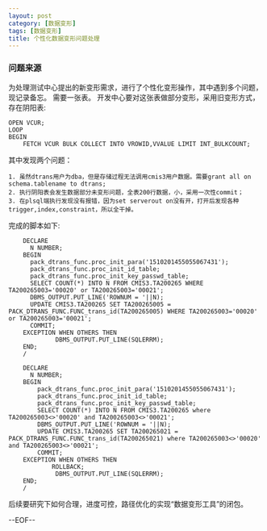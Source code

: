 ```yaml
--- 
layout: post
category: [数据变形]
tags: [数据变形]
title: 个性化数据变形问题处理 
--- 
```

### 问题来源 ###
为处理测试中心提出的新变形需求，进行了个性化变形操作，其中遇到多个问题，现记录备忘。 
需要一张表。 
开发中心要对这张表做部分变形，采用旧变形方式，存在阴阳表: 

    OPEN VCUR; 
    LOOP 
    BEGIN 
        FETCH VCUR BULK COLLECT INTO VROWID,VVALUE LIMIT INT_BULKCOUNT; 

其中发现两个问题：

    1. 虽然dtrans用户为dba，但是存储过程无法调用cmis3用户数据。需要grant all on schema.tablename to dtrans; 
    2. 执行阴阳表会发生数据部分未变形问题，全表200行数据，小，采用一次性commit； 
    3. 在plsql端执行发现没有报错，因为set serverout on没有开，打开后发现各种trigger,index,constraint，所以全干掉。 

完成的脚本如下: 

        DECLARE 
          N NUMBER; 
        BEGIN
          pack_dtrans_func.proc_init_para('1510201455055067431'); 
          pack_dtrans_func.proc_init_id_table; 
          pack_dtrans_func.proc_init_key_passwd_table; 
          SELECT COUNT(*) INTO N FROM CMIS3.TA200265 WHERE TA200265003='00020' or TA200265003='00021'; 
          DBMS_OUTPUT.PUT_LINE('ROWNUM = '||N); 
          UPDATE CMIS3.TA200265 SET TA200265005 = PACK_DTRANS_FUNC.FUNC_trans_id(TA200265005) WHERE TA200265003='00020' or TA200265003='00021'; 
          COMMIT; 
        EXCEPTION WHEN OTHERS THEN 
                 DBMS_OUTPUT.PUT_LINE(SQLERRM); 
        END; 
        / 
        
        DECLARE 
          N NUMBER; 
        BEGIN 
            pack_dtrans_func.proc_init_para('1510201455055067431'); 
            pack_dtrans_func.proc_init_id_table; 
            pack_dtrans_func.proc_init_key_passwd_table; 
            SELECT COUNT(*) INTO N FROM CMIS3.TA200265 where TA200265003<>'00020' and TA200265003<>'00021'; 
            DBMS_OUTPUT.PUT_LINE('ROWNUM = '||N); 
            UPDATE CMIS3.TA200265 SET TA200265021 = PACK_DTRANS_FUNC.FUNC_trans_id(TA200265021) where TA200265003<>'00020' and TA200265003<>'00021'; 
            COMMIT; 
        EXCEPTION WHEN OTHERS THEN 
                ROLLBACK; 
                 DBMS_OUTPUT.PUT_LINE(SQLERRM); 
        END; 
        / 

后续要研究下如何合理，进度可控，路径优化的实现“数据变形工具”的闭包。 

--EOF--

